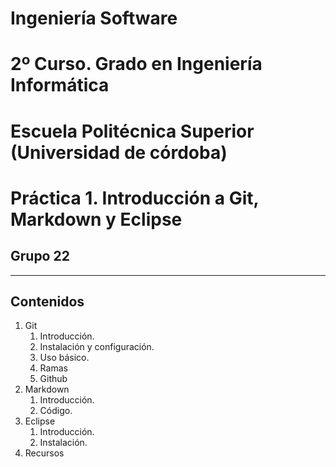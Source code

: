 # Ingeniería Software
# 2º Curso. Grado en Ingeniería Informática
# Escuela Politécnica Superior (Universidad de córdoba)
# Práctica 1. Introducción a Git, Markdown y Eclipse
## Grupo 22

---

## Contenidos

1. Git
    1. Introducción.
    2. Instalación y configuración.
    3. Uso básico.
    4. Ramas
    5. Github
2. Markdown
    1. Introducción.
    2. Código.
3. Eclipse
    1. Introducción.
    2. Instalación.
4. Recursos
